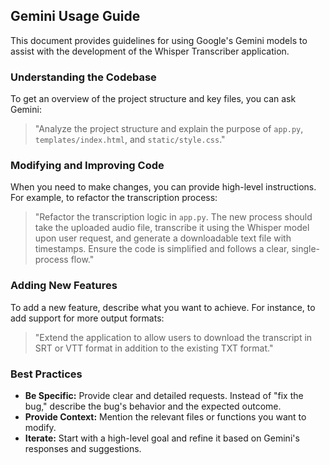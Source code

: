 ## Gemini Usage Guide

This document provides guidelines for using Google's Gemini models to assist with the development of the Whisper Transcriber application.

### Understanding the Codebase

To get an overview of the project structure and key files, you can ask Gemini:

> "Analyze the project structure and explain the purpose of `app.py`, `templates/index.html`, and `static/style.css`."

### Modifying and Improving Code

When you need to make changes, you can provide high-level instructions. For example, to refactor the transcription process:

> "Refactor the transcription logic in `app.py`. The new process should take the uploaded audio file, transcribe it using the Whisper model upon user request, and generate a downloadable text file with timestamps. Ensure the code is simplified and follows a clear, single-process flow."

### Adding New Features

To add a new feature, describe what you want to achieve. For instance, to add support for more output formats:

> "Extend the application to allow users to download the transcript in SRT or VTT format in addition to the existing TXT format."

### Best Practices

- **Be Specific:** Provide clear and detailed requests. Instead of "fix the bug," describe the bug's behavior and the expected outcome.
- **Provide Context:** Mention the relevant files or functions you want to modify.
- **Iterate:** Start with a high-level goal and refine it based on Gemini's responses and suggestions.
